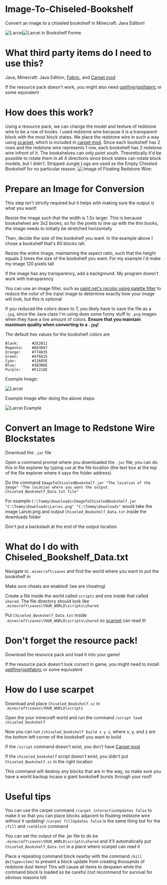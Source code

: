 # Image-To-Chiseled-Bookshelf
Convert an image to a chiseled bookshelf in Minecraft: Java Edition!

![Larcei](https://guide.fire-emblem-heroes.com/wp-content/uploads/larcei_keen_kin.png)![Larcei in Bookshelf Forme](https://i.imgur.com/YaGLB1G.png)
# What third party items do I need to use this?
Java, Minecraft: Java Edition, [Fabric](https://fabricmc.net/), and [Carpet mod](https://www.curseforge.com/minecraft/mc-mods/carpet)

If the resource pack doesn't work, you might also need [optifine](https://optifine.net/downloads)/[optifabric](https://www.curseforge.com/minecraft/mc-mods/optifabric) or some equivalent
# How does this work?
Using a resource pack, we can change the model and texture of redstone wire to be a row of books. I used redstone wire because it is a transparent block with the most block states. We place the redstone wire in such a way using [scarpet](https://github.com/gnembon/scarpet), which is included in [carpet mod](https://www.curseforge.com/minecraft/mc-mods/carpet). Since each bookshelf has 2 rows and the redstone wire represents 1 row, each bookshelf has 2 redstone wire infront of it. The bookshelves can only point south. Theoretically it'd be possible to rotate them in all 4 directions since block states can rotate block models, but I didn't. Stripped Jungle Logs are used as the Empty Chiseled Bookshelf for no particular reason.
![:Image of Floating Redstone Wire:](https://imgur.com/r07915E.png)
# Prepare an Image for Conversion
This step isn't strictly required but it helps with making sure the output is what you want!

Resize the image such that the width is 1.5x larger. This is because bookshelves are 3x2 books, so for the pixels to line up with the thin books, the image needs to initially be stretched horizontally

Then, decide the size of the bookshelf you want. In the example above I chose a bookshelf that's 60 blocks tall.

Resize the entire image, maintaining the aspect ratio, such that the height equals 2 times the size of the bookshelf you want. For my example I'd make my image 120 pixels tall

If the image has any transparency, add a background. My program doesn't work with transparency

You can use an image filter, such as [paint.net's recolor using palette filter](https://forums.getpaint.net/topic/111468-recolor-using-palette/) to reduce the color of the input image to determine exactly how your image will look, but this is optional

If you reduced the colors down to 7, you likely have to save the file as a `.jpg`, since the Java class I'm using does some funny stuff to `.png` images when they have a low amount of colors. **Ensure that you maintain maximum quality when converting to a `.jpg`!**

The default hex values for the bookshelf colors are 

    Blank:		#2E2011
    Magenta:	#883047
    Orange:		#774835
    Green:		#476625
    Cyan:		#12605E
    Blue:		#1B3B6E
    Purple:		#51216E
Example Image:

![Larcei](https://guide.fire-emblem-heroes.com/wp-content/uploads/larcei_keen_kin.png)

Example Image after doing the above steps:

![Larcei Example](https://i.imgur.com/GO4xwBR.png)
# Convert an Image to Redstone Wire Blockstates
Download the `.jar` file

Open a command prompt where you downloaded the `.jar` file; you can do this in file explorer by typing `cmd` at the file location (the text box at the top of the file explorer where it says the folder address)

Do the command `ImageToChiseledBookshelf.jar "The location of the Image" "The location where you want the output Chiseled_Bookshelf_Data.txt file"`

For example `C:\Tommy\Downloads>ImageToChiseledBookshelf.jar "C:\Tommy\Downloads\Larcei.png" "C:\Tommy\Downloads"` would take the image Larcei.png and output `Chiseled_Bookshelf_Data.txt` inside the downloads folder

Don't put a backslash at the end of the output location
# What do I do with Chiseled_Bookshelf_Data.txt
Navigate to `.minecraft\saves` and find the world where you want to put the bookshelf in

Make sure cheats are enabled! (we are cheating)

Create a file inside the world called `scripts` and one inside that called `shared`. The file directory should look like `.minecraft\saves\YOUR_WORLD\scripts\shared`

Put `Chiseled_Bookshelf_Data.txt` inside `.minecraft\saves\YOUR_WORLD\scripts\shared` so [scarpet](https://github.com/gnembon/scarpet) can read it!
# Don't forget the resource pack!
Download the resource pack and load it into your game!

If the resource pack doesn't look correct in game, you might need to install [optifine](https://optifine.net/downloads)/[optifabric](https://www.curseforge.com/minecraft/mc-mods/optifabric) or some equivalent
# How do I use scarpet
Download and place `Chiseled_Bookshelf.sc` in `.minecraft\saves\YOUR_WORLD\scripts`

Open the your minecraft world and run the command `/script load chiseled_bookshelf`

Now you can run `/chiseled_bookshelf build x y z`, where x, y, and z are the bottom left corner of the bookshelf you want to build

If the `/script` command doesn't exist, you don't have [Carpet mod](https://www.curseforge.com/minecraft/mc-mods/carpet)

If the `chiseled_bookshelf` script doesn't exist, you didn't put `Chiseled_Bookshelf.sc`  in the right location

This command will destroy any blocks that are in the way, so make sure you have a world backup incase a giant bookshelf bursts through your roof!
# Useful tips
You can use the carpet command `/carpet interactionUpdates false` to make it so that you can place blocks adjacent to floating redstone wire without it updating! `/carpet fillUpdates false` is the same thing but for the `/fill` and `/setblock` command

You can set the output of the .jar file to do be `.minecraft\saves\YOUR_WORLD\scripts\shared` and it'll automatically put `Chiseled_Bookshelf_Data.txt` in a place where scarpet can read it

Place a repeating command block nearby with the command `/kill @e[type=item]` to prevent a block update from creating thousands of redstone dust items! This will cause all items to despawn while the command block is loaded so be careful (not recommend for survival for obvious reasons lol)
